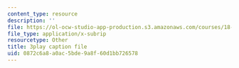 ```yaml
---
content_type: resource
description: ''
file: https://ol-ocw-studio-app-production.s3.amazonaws.com/courses/18-01-single-variable-calculus-fall-2006/0872c6a8a0ac5bde9a8f60d1bb726578_ryLdyDrBfvI.vtt
file_type: application/x-subrip
resourcetype: Other
title: 3play caption file
uid: 0872c6a8-a0ac-5bde-9a8f-60d1bb726578
---
```

